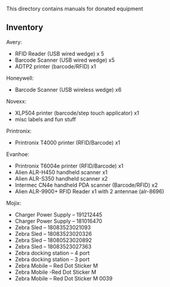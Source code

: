 This directory contains manuals for donated equipment

## Inventory
Avery:

* RFID Reader (USB wired wedge) x 5
* Barcode Scanner (USB wired wedge) x5
* ADTP2 printer (barcode/RFID) x1

Honeywell:

* Barcode Scanner (USB wireless wedge) x6

Novexx:

* XLP504 printer (barcode/step touch applicator) x1
* misc labels and fun stuff

Printronix:

* Printronix T4000 printer (RFID/Barcode) x1

Evanhoe:

* Printronix T6004e printer (RFID/Barcode) x1
* Alien ALR-H450 handheld scanner x1
* Alien ALR-S350 handheld scanner x2
* Intermec CN4e handheld PDA scanner (Barcode/RFID) x2
* Alien ALR-9900+ RFID Reader x1 with 2 antennae (alr-8696)

Mojix:

* Charger Power Supply – 191212445
* Charger Power Supply – 181016470
* Zebra Sled – 18083523021093
* Zebra Sled – 18083523020326
* Zebra Sled – 18080523020892
* Zebra Sled – 18083523027363
* Zebra docking station – 4 port
* Zebra docking station – 3 port
* Zebra Mobile – Red Dot Sticker M
* Zebra Mobile -Red Dot Sticker M
* Zebra Mobile – Red Dot Sticker M 0039


